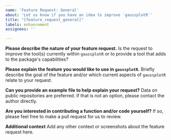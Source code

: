 ```yaml
---
name: 'Feature Request: General'
about: 'Let us know if you have an idea to improve `gaussplotR`'
title: "[feature_request_general]"
labels: enhancement
assignees: ''

---
```


**Please describe the nature of your feature request.**
Is the request to improve the tool(s) currently within `gaussplotR` or to
provide a tool that adds to the package's capabilities?

**Please explain the feature you would like to use in `gaussplotR`.**
Briefly describe the goal of the feature and/or which current aspects of `gaussplotR` relate to your request.

**Can you provide an example file to help explain your request?**
Data on public repositories are preferred. If that is not an option, please contact the author directly.

**Are you interested in contributing a function and/or code yourself?**
If so, please feel free to make a pull request for us to review.

**Additional context** 
Add any other context or screenshots about the feature request here.
